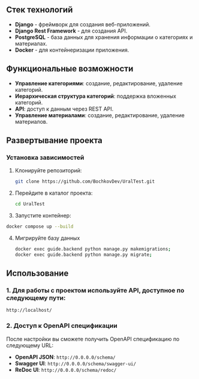 ## Стек технологий

- **Django** - фреймворк для создания веб-приложений.
- **Django Rest Framework** - для создания API.
- **PostgreSQL** - база данных для хранения информации о категориях и материалах.
- **Docker** - для контейнеризации приложения.
  
## Функциональные возможности

- **Управление категориями**: создание, редактирование, удаление категорий.
- **Иерархическая структура категорий**: поддержка вложенных категорий.
- **API**: доступ к данным через REST API.
- **Управление материалами**: создание, редактирование, удаление материалов.

## Развертывание проекта

### Установка зависимостей

1. Клонируйте репозиторий:
   ```bash
   git clone https://github.com/BochkovDev/UralTest.git
   ```
2. Перейдите в каталог проекта:
   ```bash
   cd UralTest
   ```
3. Запустите контейнер:
  ```bash
  docker compose up --build
  ```
4. Мигрируйте базу данных
   ```bash
   docker exec guide.backend python manage.py makemigrations;
   docker exec guide.backend python manage.py migrate;
   ```

## Использование

### 1. Для работы с проектом используйте API, доступное по следующему пути:
```bash
http://localhost/
```

### 2. Доступ к OpenAPI спецификации

После настройки вы сможете получить OpenAPI спецификацию по следующему URL:

- **OpenAPI JSON**: `http://0.0.0.0/schema/`
- **Swagger UI**: `http://0.0.0.0/schema/swagger-ui/`
- **ReDoc UI**: `http://0.0.0.0/schema/redoc/`
